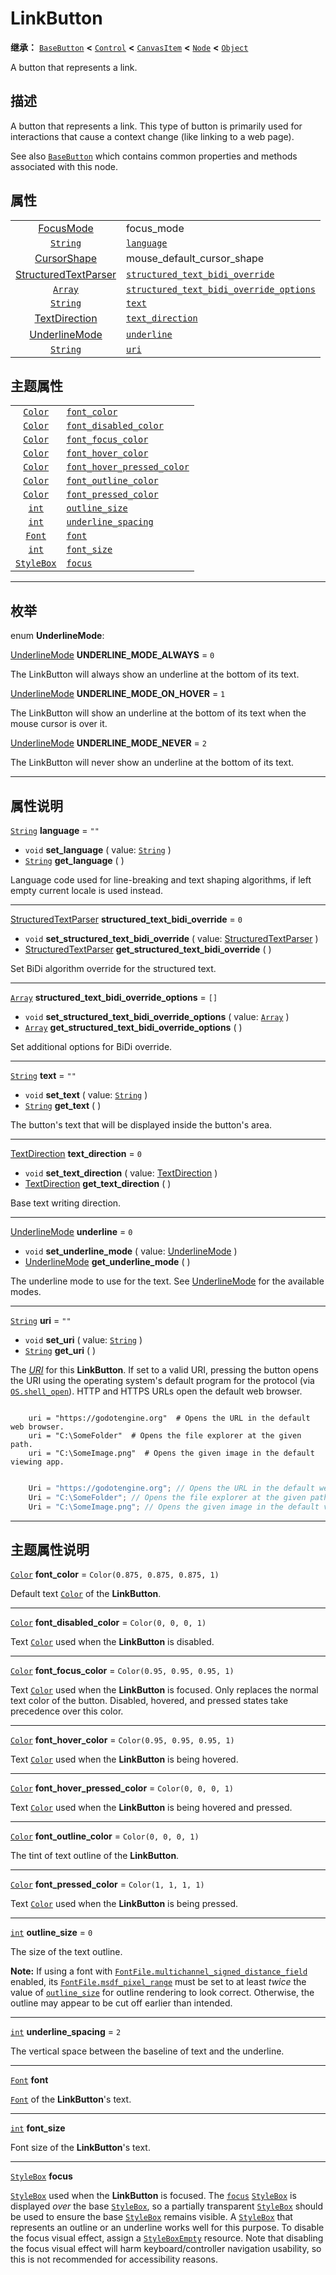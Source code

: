 <!-- ⚠ 请勿编辑本文件 ⚠ -->
<!-- 本文档使用脚本从 WeDot 引擎源码仓库生成。 -->
<!-- 生成脚本：https://github.com/WeDot-Engine/WeDot/tree/master/doc/tools/make_md.py； -->
<!-- 原文件：https://github.com/WeDot-Engine/WeDot/tree/master/doc/classes/LinkButton.xml。 -->

<div id="_class_linkbutton"></div>

# LinkButton

**继承：** [`BaseButton`](class_basebutton.md) **<** [`Control`](class_control.md) **<** [`CanvasItem`](class_canvasitem.md) **<** [`Node`](class_node.md) **<** [`Object`](class_object.md)

A button that represents a link.

## 描述

A button that represents a link. This type of button is primarily used for interactions that cause a context change (like linking to a web page).

See also [`BaseButton`](class_basebutton.md) which contains common properties and methods associated with this node.

## 属性

|||
|:-:|:--|
| [FocusMode](#enum_control_focusmode)                          | focus_mode                                                                                                                     | ``0`` (overrides [`Control`](class_control.md#class_control_property_focus_mode))                 |
| [`String`](class_string.md)                                   | [`language`](class_linkbutton.md#class_linkbutton_property_language)                                                           | ``""``                                                                                            |
| [CursorShape](#enum_control_cursorshape)                      | mouse_default_cursor_shape                                                                                                     | ``2`` (overrides [`Control`](class_control.md#class_control_property_mouse_default_cursor_shape)) |
| [StructuredTextParser](#enum_textserver_structuredtextparser) | [`structured_text_bidi_override`](class_linkbutton.md#class_linkbutton_property_structured_text_bidi_override)                 | ``0``                                                                                             |
| [`Array`](class_array.md)                                     | [`structured_text_bidi_override_options`](class_linkbutton.md#class_linkbutton_property_structured_text_bidi_override_options) | ``[]``                                                                                            |
| [`String`](class_string.md)                                   | [`text`](class_linkbutton.md#class_linkbutton_property_text)                                                                   | ``""``                                                                                            |
| [TextDirection](#enum_control_textdirection)                  | [`text_direction`](class_linkbutton.md#class_linkbutton_property_text_direction)                                               | ``0``                                                                                             |
| [UnderlineMode](#enum_linkbutton_underlinemode)               | [`underline`](class_linkbutton.md#class_linkbutton_property_underline)                                                         | ``0``                                                                                             |
| [`String`](class_string.md)                                   | [`uri`](class_linkbutton.md#class_linkbutton_property_uri)                                                                     | ``""``                                                                                            |

## 主题属性

|||
|:-:|:--|
| [`Color`](class_color.md)       | [`font_color`](class_linkbutton.md#class_linkbutton_theme_color_font_color)                             | ``Color(0.875, 0.875, 0.875, 1)`` |
| [`Color`](class_color.md)       | [`font_disabled_color`](class_linkbutton.md#class_linkbutton_theme_color_font_disabled_color)           | ``Color(0, 0, 0, 1)``             |
| [`Color`](class_color.md)       | [`font_focus_color`](class_linkbutton.md#class_linkbutton_theme_color_font_focus_color)                 | ``Color(0.95, 0.95, 0.95, 1)``    |
| [`Color`](class_color.md)       | [`font_hover_color`](class_linkbutton.md#class_linkbutton_theme_color_font_hover_color)                 | ``Color(0.95, 0.95, 0.95, 1)``    |
| [`Color`](class_color.md)       | [`font_hover_pressed_color`](class_linkbutton.md#class_linkbutton_theme_color_font_hover_pressed_color) | ``Color(0, 0, 0, 1)``             |
| [`Color`](class_color.md)       | [`font_outline_color`](class_linkbutton.md#class_linkbutton_theme_color_font_outline_color)             | ``Color(0, 0, 0, 1)``             |
| [`Color`](class_color.md)       | [`font_pressed_color`](class_linkbutton.md#class_linkbutton_theme_color_font_pressed_color)             | ``Color(1, 1, 1, 1)``             |
| [`int`](class_int.md)           | [`outline_size`](class_linkbutton.md#class_linkbutton_theme_constant_outline_size)                      | ``0``                             |
| [`int`](class_int.md)           | [`underline_spacing`](class_linkbutton.md#class_linkbutton_theme_constant_underline_spacing)            | ``2``                             |
| [`Font`](class_font.md)         | [`font`](class_linkbutton.md#class_linkbutton_theme_font_font)                                          |                                   |
| [`int`](class_int.md)           | [`font_size`](class_linkbutton.md#class_linkbutton_theme_font_size_font_size)                           |                                   |
| [`StyleBox`](class_stylebox.md) | [`focus`](class_linkbutton.md#class_linkbutton_theme_style_focus)                                       |                                   |

<!-- rst-class:: classref-section-separator -->

---

## 枚举

<div id="_class_enum_linkbutton_underlinemode"></div>

enum **UnderlineMode**: <div id="enum_linkbutton_underlinemode"></div>

<div id="_class_linkbutton_constant_underline_mode_always"></div>

[UnderlineMode](#enum_linkbutton_underlinemode) **UNDERLINE_MODE_ALWAYS** = ``0``

The LinkButton will always show an underline at the bottom of its text.

<div id="_class_linkbutton_constant_underline_mode_on_hover"></div>

[UnderlineMode](#enum_linkbutton_underlinemode) **UNDERLINE_MODE_ON_HOVER** = ``1``

The LinkButton will show an underline at the bottom of its text when the mouse cursor is over it.

<div id="_class_linkbutton_constant_underline_mode_never"></div>

[UnderlineMode](#enum_linkbutton_underlinemode) **UNDERLINE_MODE_NEVER** = ``2``

The LinkButton will never show an underline at the bottom of its text.

<!-- rst-class:: classref-section-separator -->

---

## 属性说明

<div id="_class_linkbutton_property_language"></div>

[`String`](class_string.md) **language** = ``""`` <div id="class_linkbutton_property_language"></div>

- `void` **set_language** ( value: [`String`](class_string.md) )
- [`String`](class_string.md) **get_language** ( )

Language code used for line-breaking and text shaping algorithms, if left empty current locale is used instead.

<!-- rst-class:: classref-item-separator -->

---

<div id="_class_linkbutton_property_structured_text_bidi_override"></div>

[StructuredTextParser](#enum_textserver_structuredtextparser) **structured_text_bidi_override** = ``0`` <div id="class_linkbutton_property_structured_text_bidi_override"></div>

- `void` **set_structured_text_bidi_override** ( value: [StructuredTextParser](#enum_textserver_structuredtextparser) )
- [StructuredTextParser](#enum_textserver_structuredtextparser) **get_structured_text_bidi_override** ( )

Set BiDi algorithm override for the structured text.

<!-- rst-class:: classref-item-separator -->

---

<div id="_class_linkbutton_property_structured_text_bidi_override_options"></div>

[`Array`](class_array.md) **structured_text_bidi_override_options** = ``[]`` <div id="class_linkbutton_property_structured_text_bidi_override_options"></div>

- `void` **set_structured_text_bidi_override_options** ( value: [`Array`](class_array.md) )
- [`Array`](class_array.md) **get_structured_text_bidi_override_options** ( )

Set additional options for BiDi override.

<!-- rst-class:: classref-item-separator -->

---

<div id="_class_linkbutton_property_text"></div>

[`String`](class_string.md) **text** = ``""`` <div id="class_linkbutton_property_text"></div>

- `void` **set_text** ( value: [`String`](class_string.md) )
- [`String`](class_string.md) **get_text** ( )

The button's text that will be displayed inside the button's area.

<!-- rst-class:: classref-item-separator -->

---

<div id="_class_linkbutton_property_text_direction"></div>

[TextDirection](#enum_control_textdirection) **text_direction** = ``0`` <div id="class_linkbutton_property_text_direction"></div>

- `void` **set_text_direction** ( value: [TextDirection](#enum_control_textdirection) )
- [TextDirection](#enum_control_textdirection) **get_text_direction** ( )

Base text writing direction.

<!-- rst-class:: classref-item-separator -->

---

<div id="_class_linkbutton_property_underline"></div>

[UnderlineMode](#enum_linkbutton_underlinemode) **underline** = ``0`` <div id="class_linkbutton_property_underline"></div>

- `void` **set_underline_mode** ( value: [UnderlineMode](#enum_linkbutton_underlinemode) )
- [UnderlineMode](#enum_linkbutton_underlinemode) **get_underline_mode** ( )

The underline mode to use for the text. See [UnderlineMode](#enum_linkbutton_underlinemode) for the available modes.

<!-- rst-class:: classref-item-separator -->

---

<div id="_class_linkbutton_property_uri"></div>

[`String`](class_string.md) **uri** = ``""`` <div id="class_linkbutton_property_uri"></div>

- `void` **set_uri** ( value: [`String`](class_string.md) )
- [`String`](class_string.md) **get_uri** ( )

The [*URI*](https://en.wikipedia.org/wiki/Uniform_Resource_Identifier) for this **LinkButton**. If set to a valid URI, pressing the button opens the URI using the operating system's default program for the protocol (via [`OS.shell_open`](class_os.md#class_os_method_shell_open)). HTTP and HTTPS URLs open the default web browser.



```gdscript

    uri = "https://godotengine.org"  # Opens the URL in the default web browser.
    uri = "C:\SomeFolder"  # Opens the file explorer at the given path.
    uri = "C:\SomeImage.png"  # Opens the given image in the default viewing app.
```

```csharp

    Uri = "https://godotengine.org"; // Opens the URL in the default web browser.
    Uri = "C:\SomeFolder"; // Opens the file explorer at the given path.
    Uri = "C:\SomeImage.png"; // Opens the given image in the default viewing app.
```







<!-- rst-class:: classref-section-separator -->

---

## 主题属性说明

<div id="_class_linkbutton_theme_color_font_color"></div>

[`Color`](class_color.md) **font_color** = ``Color(0.875, 0.875, 0.875, 1)`` <div id="class_linkbutton_theme_color_font_color"></div>

Default text [`Color`](class_color.md) of the **LinkButton**.

<!-- rst-class:: classref-item-separator -->

---

<div id="_class_linkbutton_theme_color_font_disabled_color"></div>

[`Color`](class_color.md) **font_disabled_color** = ``Color(0, 0, 0, 1)`` <div id="class_linkbutton_theme_color_font_disabled_color"></div>

Text [`Color`](class_color.md) used when the **LinkButton** is disabled.

<!-- rst-class:: classref-item-separator -->

---

<div id="_class_linkbutton_theme_color_font_focus_color"></div>

[`Color`](class_color.md) **font_focus_color** = ``Color(0.95, 0.95, 0.95, 1)`` <div id="class_linkbutton_theme_color_font_focus_color"></div>

Text [`Color`](class_color.md) used when the **LinkButton** is focused. Only replaces the normal text color of the button. Disabled, hovered, and pressed states take precedence over this color.

<!-- rst-class:: classref-item-separator -->

---

<div id="_class_linkbutton_theme_color_font_hover_color"></div>

[`Color`](class_color.md) **font_hover_color** = ``Color(0.95, 0.95, 0.95, 1)`` <div id="class_linkbutton_theme_color_font_hover_color"></div>

Text [`Color`](class_color.md) used when the **LinkButton** is being hovered.

<!-- rst-class:: classref-item-separator -->

---

<div id="_class_linkbutton_theme_color_font_hover_pressed_color"></div>

[`Color`](class_color.md) **font_hover_pressed_color** = ``Color(0, 0, 0, 1)`` <div id="class_linkbutton_theme_color_font_hover_pressed_color"></div>

Text [`Color`](class_color.md) used when the **LinkButton** is being hovered and pressed.

<!-- rst-class:: classref-item-separator -->

---

<div id="_class_linkbutton_theme_color_font_outline_color"></div>

[`Color`](class_color.md) **font_outline_color** = ``Color(0, 0, 0, 1)`` <div id="class_linkbutton_theme_color_font_outline_color"></div>

The tint of text outline of the **LinkButton**.

<!-- rst-class:: classref-item-separator -->

---

<div id="_class_linkbutton_theme_color_font_pressed_color"></div>

[`Color`](class_color.md) **font_pressed_color** = ``Color(1, 1, 1, 1)`` <div id="class_linkbutton_theme_color_font_pressed_color"></div>

Text [`Color`](class_color.md) used when the **LinkButton** is being pressed.

<!-- rst-class:: classref-item-separator -->

---

<div id="_class_linkbutton_theme_constant_outline_size"></div>

[`int`](class_int.md) **outline_size** = ``0`` <div id="class_linkbutton_theme_constant_outline_size"></div>

The size of the text outline.

 **Note:** If using a font with [`FontFile.multichannel_signed_distance_field`](class_fontfile.md#class_fontfile_property_multichannel_signed_distance_field) enabled, its [`FontFile.msdf_pixel_range`](class_fontfile.md#class_fontfile_property_msdf_pixel_range) must be set to at least *twice* the value of [`outline_size`](class_linkbutton.md#class_linkbutton_theme_constant_outline_size) for outline rendering to look correct. Otherwise, the outline may appear to be cut off earlier than intended.

<!-- rst-class:: classref-item-separator -->

---

<div id="_class_linkbutton_theme_constant_underline_spacing"></div>

[`int`](class_int.md) **underline_spacing** = ``2`` <div id="class_linkbutton_theme_constant_underline_spacing"></div>

The vertical space between the baseline of text and the underline.

<!-- rst-class:: classref-item-separator -->

---

<div id="_class_linkbutton_theme_font_font"></div>

[`Font`](class_font.md) **font** <div id="class_linkbutton_theme_font_font"></div>

[`Font`](class_font.md) of the **LinkButton**'s text.

<!-- rst-class:: classref-item-separator -->

---

<div id="_class_linkbutton_theme_font_size_font_size"></div>

[`int`](class_int.md) **font_size** <div id="class_linkbutton_theme_font_size_font_size"></div>

Font size of the **LinkButton**'s text.

<!-- rst-class:: classref-item-separator -->

---

<div id="_class_linkbutton_theme_style_focus"></div>

[`StyleBox`](class_stylebox.md) **focus** <div id="class_linkbutton_theme_style_focus"></div>

[`StyleBox`](class_stylebox.md) used when the **LinkButton** is focused. The [`focus`](class_linkbutton.md#class_linkbutton_theme_style_focus) [`StyleBox`](class_stylebox.md) is displayed *over* the base [`StyleBox`](class_stylebox.md), so a partially transparent [`StyleBox`](class_stylebox.md) should be used to ensure the base [`StyleBox`](class_stylebox.md) remains visible. A [`StyleBox`](class_stylebox.md) that represents an outline or an underline works well for this purpose. To disable the focus visual effect, assign a [`StyleBoxEmpty`](class_styleboxempty.md) resource. Note that disabling the focus visual effect will harm keyboard/controller navigation usability, so this is not recommended for accessibility reasons.

[^virtual]: 本方法通常需要用户覆盖才能生效。
[^const]: 本方法无副作用，不会修改该实例的任何成员变量。
[^vararg]: 本方法除了能接受在此处描述的参数外，还能够继续接受任意数量的参数。
[^constructor]: 本方法用于构造某个类型。
[^static]: 调用本方法无需实例，可直接使用类名进行调用。
[^operator]: 本方法描述的是使用本类型作为左操作数的有效运算符。
[^bitfield]: 这个值是由下列位标志构成位掩码的整数。
[^void]: 无返回值。
